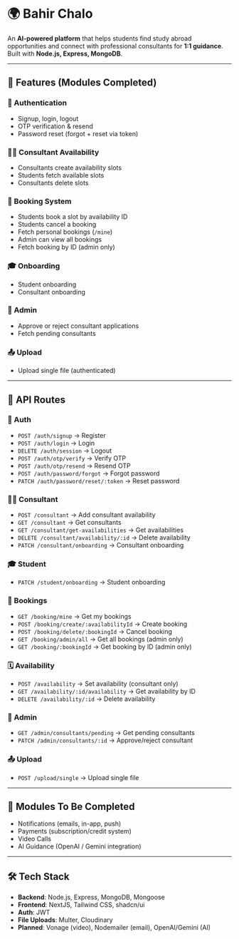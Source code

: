 # 🌍 Bahir Chalo

An **AI-powered platform** that helps students find study abroad opportunities and connect with professional consultants for **1:1 guidance**.  
Built with **Node.js, Express, MongoDB**.

---

## 🚀 Features (Modules Completed)

### 🔑 Authentication

- Signup, login, logout
- OTP verification & resend
- Password reset (forgot + reset via token)

### 👨‍💼 Consultant Availability

- Consultants create availability slots
- Students fetch available slots
- Consultants delete slots

### 📅 Booking System

- Students book a slot by availability ID
- Students cancel a booking
- Fetch personal bookings (`/mine`)
- Admin can view all bookings
- Fetch booking by ID (admin only)

### 🎓 Onboarding

- Student onboarding
- Consultant onboarding

### 👑 Admin

- Approve or reject consultant applications
- Fetch pending consultants

### 📤 Upload

- Upload single file (authenticated)

---

## 📌 API Routes

### 🔑 Auth

- `POST /auth/signup` → Register
- `POST /auth/login` → Login
- `DELETE /auth/session` → Logout
- `POST /auth/otp/verify` → Verify OTP
- `POST /auth/otp/resend` → Resend OTP
- `POST /auth/password/forgot` → Forgot password
- `PATCH /auth/password/reset/:token` → Reset password

### 👨‍💼 Consultant

- `POST /consultant` → Add consultant availability
- `GET /consultant` → Get consultants
- `GET /consultant/get-availabilities` → Get availabilities
- `DELETE /consultant/availability/:id` → Delete availability
- `PATCH /consultant/onboarding` → Consultant onboarding

### 🎓 Student

- `PATCH /student/onboarding` → Student onboarding

### 📅 Bookings

- `GET /booking/mine` → Get my bookings
- `POST /booking/create/:availabilityId` → Create booking
- `POST /booking/delete/:bookingId` → Cancel booking
- `GET /booking/admin/all` → Get all bookings (admin only)
- `GET /booking/:bookingId` → Get booking by ID (admin only)

### 🗓 Availability

- `POST /availability` → Set availability (consultant only)
- `GET /availability/:id/availability` → Get availability by ID
- `DELETE /availability/:id` → Delete availability

### 👑 Admin

- `GET /admin/consultants/pending` → Get pending consultants
- `PATCH /admin/consultants/:id` → Approve/reject consultant

### 📤 Upload

- `POST /upload/single` → Upload single file

---

## 🔮 Modules To Be Completed

- Notifications (emails, in-app, push)
- Payments (subscription/credit system)
- Video Calls
- AI Guidance (OpenAI / Gemini integration)

---

## 🛠 Tech Stack

- **Backend**: Node.js, Express, MongoDB, Mongoose
- **Frontend**: NextJS, Tailwind CSS, shadcn/ui
- **Auth**: JWT
- **File Uploads**: Multer, Cloudinary
- **Planned**: Vonage (video), Nodemailer (email), OpenAI/Gemini (AI)
